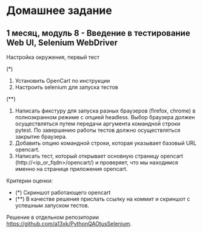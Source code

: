 # Домашнее задание

## 1 месяц, модуль 8 - Введение в тестирование Web UI, Selenium WebDriver

Настройка окружения, первый тест

(\*)
1. Установить OpenCart по инструкции
2. Настроить selenium для запуска тестов

(\**)
1. Написать фикстуру для запуска разных браузеров (firefox, chrome) в полноэкранном режиме с опцией headless. 
Выбор браузера должен осуществляться путем передачи аргумента командной строки pytest. 
По завершению работы тестов должно осуществляться закрытие браузера.
2. Добавить опцию командной строки, которая указывает базовый URL opencart.
3. Написать тест, который открывает основную страницу opencart (http://<ip_or_fqdn>/opencart/) и проверяет, 
что мы находимся именно на странице приложения opencart.

Критерии оценки: 
* (\*) Скриншот работающего opencart
* (\**) В качестве решения прислать ссылку на коммит и скриншот с успешным запуском тестов. 

Решение в отдельном репозитории https://github.com/a13xk/PythonQAOtusSelenium.